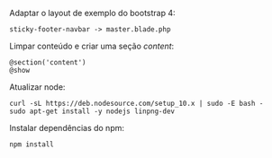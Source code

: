 Adaptar o layout de exemplo do bootstrap 4:

    sticky-footer-navbar -> master.blade.php

Limpar conteúdo e criar uma seção *content*:

    @section('content')
    @show

Atualizar node:

    curl -sL https://deb.nodesource.com/setup_10.x | sudo -E bash -
    sudo apt-get install -y nodejs linpng-dev

Instalar dependências do npm:

    npm install

